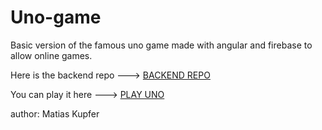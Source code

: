 # Uno-game

Basic version of the famous uno game made with angular and firebase to allow online games.

Here is the backend repo ---> [BACKEND REPO](https://github.com/matiascfgm/uno-game-api)

You can play it here ---> [PLAY UNO](https://matiascfgm.github.io/uno-game)

author: Matias Kupfer
